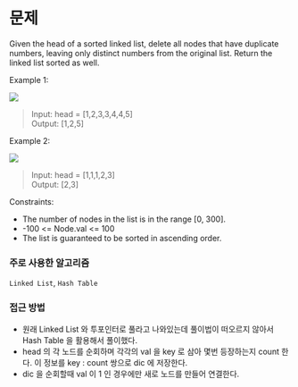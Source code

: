 # 문제

Given the head of a sorted linked list, delete all nodes that have duplicate numbers, leaving only distinct numbers from the original list. Return the linked list sorted as well.

Example 1:

![](https://velog.velcdn.com/images/qmflf556/post/16487f3f-70df-4914-9ed7-f3608dcb0d7c/image.png)

> Input: head = [1,2,3,3,4,4,5] <br>Output: [1,2,5]

Example 2:

![](https://velog.velcdn.com/images/qmflf556/post/c0b1c92d-3ba1-4aa8-bc4f-e0b0f1757cae/image.png)

> Input: head = [1,1,1,2,3] <br>Output: [2,3]

Constraints:

- The number of nodes in the list is in the range [0, 300].
- -100 <= Node.val <= 100
- The list is guaranteed to be sorted in ascending order.

### 주로 사용한 알고리즘

`Linked List`, `Hash Table`

### 접근 방법

- 원래 Linked List 와 투포인터로 풀라고 나와있는데 풀이법이 떠오르지 않아서 Hash Table 을 활용해서 풀이했다.
- head 의 각 노드를 순회하며 각각의 val 을 key 로 삼아 몇번 등장하는지 count 한다. 이 정보를 key : count 쌍으로 dic 에 저장한다.
- dic 을 순회할때 val 이 1 인 경우에만 새로 노드를 만들어 연결한다.
